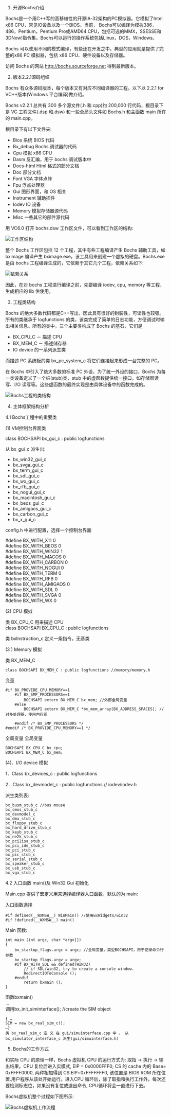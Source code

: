 1. 开源Bochs介绍

Bochs是一个用C++写的高移植性的开源IA-32架构的PC模拟器。它模拟了Intel x86 CPU，常见IO设备以及一个BIOS。当前， Bochs可以编译为模拟386，486，Pentium，Pentium Pro或AMD64 CPU，包括可选的MMX，SSESSE和3DNow!指令集。Bochs可以运行的操作系统包括Linux，DOS，Windows。

Bochs 可以使用不同的模式编译，有些还在开发之中。典型的应用就是提供了完整的x86 PC 模拟器，包括 x86 CPU、硬件设备以及存储器。

访问 Bochs 的网站 http://bochs.sourceforge.net 得到最新版本。

2. 版本2.2.1源码组织
 
Bochs 有众多源码版本，每个版本又有对应不同编译器的工程。以下以 2.2.1 for VC++版本(Windows 平台编译)做介绍。

Bochs v2.2.1 总共有 300 多个源文件(.h 和.cpp)约 200,000 行代码，根目录下是 VC 工程文件(.dsp 和.dsw) 和一些全局头文件如 Bochs.h 和主函数 main 所在的 main.cpp。

根目录下有以下文件夹: 

- Bios  系统 BIOS 代码
- Bx_debug  Bochs 调试器的代码
- Cpu  模拟 x86 CPU
- Dasm  反汇编，用于 bochs 调试版本中
- Docs-html  Html 格式的部分文档
- Doc  部分文档
- Font  VGA 字体点阵
- Fpu  浮点处理器
- Gui  图形界面，和 OS 相关
- Instrument  辅助插件
- Iodev  IO 设备
- Memory  模拟存储器源代码
- Misc  一些其它的部件源代码

用 VC6.0 打开 bochs.dsw 工作区文件，可以看到工作区的结构: 

![工作区结构](images/7.png)

整个 Bochs 工作区包括 12 个工程，其中有些工程编译产生 Bochs 辅助工具，如 bximage 编译产生 bximage.exe，该工具用来创建一个虚拟的硬盘。Bochs.exe 是由 bochs 工程编译生成的，它依赖于其它几个工程，依赖关系如下: 

![依赖关系](images/8.png)

因此，在对 bochs 工程进行编译之前，先要编译 iodev, cpu, memory 等工程，生成相应的 lib
供使用。

3. 工程类结构

Bochs 的绝大多数代码都是C++写出，因此具有很好的封装性，可读性也较强。所有的类继承于 logfunctions 的类，该类完成了简单的日志功能，方便调试时输出相关信息。所有的类中，三个主要类构成了 Bochs 的基石，它们是

- BX_CPU_C － 描述 CPU
- BX_MEM_C － 描述储存器
- IO device 的一系列派生类
 
而描述 PC 系统板的类 bx_pc_system_c 将它们连接起来形成一台完整的 PC。

在 Bochs 中引入了绝大多数的标准 PC 外设，为了统一外设的接口，Bochs 为每一类设备定义了一个桩(stub)类，stub 中的虚函数提供统一接口，如存储器读写、I/O 读写等。这些虚函数的最终实现是由具体设备中的函数完成的。

![Bochs工程的类结构](images/9.png)

4. 主体框架结构分析

4.1 Bochs工程中的重要类

(1) VM控制台界面类

class BOCHSAPI bx_gui_c : public logfunctions

从 bx_gui_c 派生出: 

-  bx_win32_gui_c
-  bx_svga_gui_c
-  bx_term_gui_c
-  bx_sdl_gui_c
-  bx_wx_gui_c
-  bx_rfb_gui_c
-  bx_nogui_gui_c
-  bx_macintosh_gui_c
-  bx_beos_gui_c
-  bx_amigaos_gui_c
-  bx_carbon_gui_c
-  bx_x_gui_c

config.h 中进行配置，选择一个控制台界面

#define BX_WITH_X11 0  
#define BX_WITH_BEOS 0  
#define BX_WITH_WIN32 1  
#define BX_WITH_MACOS 0  
#define BX_WITH_CARBON 0  
#define BX_WITH_NOGUI 0  
#define BX_WITH_TERM 0  
#define BX_WITH_RFB 0  
#define BX_WITH_AMIGAOS 0  
#define BX_WITH_SDL 0  
#define BX_WITH_SVGA 0  
#define BX_WITH_WX 0  


(2) CPU 模拟

类 BX_CPU_C 用来描述 CPU  
class BOCHSAPI BX_CPU_C : public logfunctions

类 bxInstruction_c 定义一条指令，无基类

(3 ) Memory 模拟

类 BX_MEM_C  
```
class BOCHSAPI BX_MEM_C : public logfunctions //memory/memory.h  
```

变量  

```
#if BX_PROVIDE_CPU_MEMORY==1  
    #if BX_SMP_PROCESSORS==1
        BOCHSAPI extern BX_MEM_C bx_mem; //外部全局变量
    #else
        BOCHSAPI extern BX_MEM_C *bx_mem_array[BX_ADDRESS_SPACES]; //对多处理器，使用内存组

    #endif /* BX_SMP_PROCESSORS */
#endif /* BX_PROVIDE_CPU_MEMORY==1 */
```

全局变量 全局变量
```
BOCHSAPI BX_CPU_C bx_cpu;
BOCHSAPI BX_MEM_C bx_mem;
```

(4)．I/O device 模拟

1．Class bx_devices_c : public logfunctions

2．Class bx_devmodel_c : public logfunctions // iodev/iodev.h

派生类列表: 
```
bx_busm_stub_c //bus mouse
bx_cmos_stub_c
bx_devmodel_c
bx_dma_stub_c
bx_floppy_stub_c
bx_hard_drive_stub_c
bx_keyb_stub_c
bx_ne2k_stub_c
bx_pci2isa_stub_c
bx_pci_ide_stub_c
bx_pci_stub_c
bx_pic_stub_c
bx_serial_stub_c
bx_speaker_stub_c
bx_usb_stub_c
bx_vga_stub_c
```

4.2 入口函数 main()及 Win32 Gui 初始化

Main.cpp 提供了宏定义用来选择编译器入口函数，默认的为 main: 

入口函数选择 

```
#if defined(__WXMSW__) WinMain() //使用wxWidgets/win32
#if !defined(__WXMSW__) main()
```

Main 函数: 

```
int main (int argc, char *argv[])
{
    bx_startup_flags.argc = argc; //全局变量，类型BOCHSAPI，用于记录命令行参数
    bx_startup_flags.argv = argv;
    #if BX_WITH_SDL && defined(WIN32)
        // if SDL/win32, try to create a console window.
        RedirectIOToConsole ();
    #endif
        return bxmain ();
}
```

函数bxmain()  
...  
调用bx_init_siminterface(); //create the SIM object

```
{ …
SIM = new bx_real_sim_c();
…}
类 bx_real_sim_c 定 义 在 gui/simuinterface.cpp 中 ， 从 bx_simulator_interface_c 派生(gui/simuinterface.h)
```

5. Bochs的工作方式
 
和实际 CPU 的原理一样，Bochs 虚拟机 CPU 的运行方式为: 取指 -> 执行 -> 输出结果。CPU 复位后进入实模式, EIP = 0x0000FFF0; CS 的 cache 内的 Base= 0xFFFF0000, 两种相加得到 CS:EIP=0xFFFFFFF0, 该位置是 BIOS ROM 所在位置.用户程序从该处开始运行。进入CPU 循环后，除了取指和执行工作外，每次还要检测标志位，如果没有复位或退出命令, CPU循环将会一直进行下去。

Bochs虚拟机整个过程如下图所示:

![Bochs虚拟机工作流程](images/10.png)

